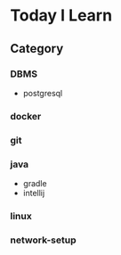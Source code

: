 # Today I Learn

## Category
### DBMS
* postgresql
### docker
### git
### java
* gradle
* intellij
### linux
### network-setup
